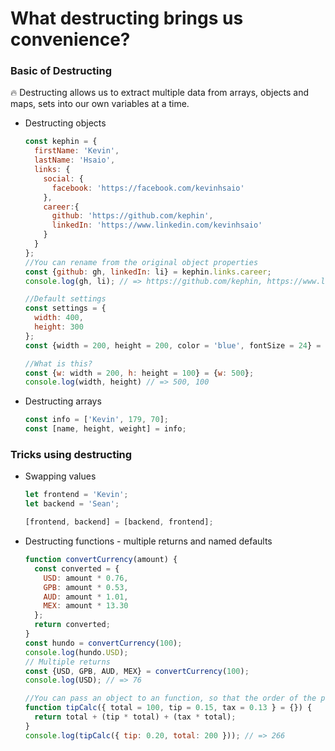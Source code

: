 # What destructing brings us convenience?

### Basic of Destructing
:fire: Destructing allows us to extract multiple data from arrays, objects and maps, sets into our own variables at a time.

+ Destructing objects

  ```javascript
  const kephin = {
    firstName: 'Kevin',
    lastName: 'Hsaio',
    links: {
      social: {
        facebook: 'https://facebook.com/kevinhsaio'
      },
      career:{
        github: 'https://github.com/kephin',
        linkedIn: 'https://www.linkedin.com/kevinhsaio'
      }
    }
  };
  //You can rename from the original object properties
  const {github: gh, linkedIn: li} = kephin.links.career;
  console.log(gh, li); // => https://github.com/kephin, https://www.linkedin.com/kevinhsaio

  //Default settings
  const settings = {
    width: 400,
    height: 300
  };
  const {width = 200, height = 200, color = 'blue', fontSize = 24} = settings;
  
  //What is this?
  const {w: width = 200, h: height = 100} = {w: 500};
  console.log(width, height) // => 500, 100
  ```

+ Destructing arrays

  ```javascript
  const info = ['Kevin', 179, 70];
  const [name, height, weight] = info;
  ```

### Tricks using destructing

+ Swapping values

  ```javascript
  let frontend = 'Kevin';
  let backend = 'Sean';

  [frontend, backend] = [backend, frontend];
  ```

+ Destructing functions - multiple returns and named defaults

  ```javascript
  function convertCurrency(amount) {
    const converted = {
      USD: amount * 0.76,
      GPB: amount * 0.53,
      AUD: amount * 1.01,
      MEX: amount * 13.30
    };
    return converted;
  }
  const hundo = convertCurrency(100);
  console.log(hundo.USD);
  // Multiple returns
  const {USD, GPB, AUD, MEX} = convertCurrency(100);
  console.log(USD); // => 76

  //You can pass an object to an function, so that the order of the parameters is non-sensitive.
  function tipCalc({ total = 100, tip = 0.15, tax = 0.13 } = {}) {
    return total + (tip * total) + (tax * total);
  }
  console.log(tipCalc({ tip: 0.20, total: 200 })); // => 266
  ```
  
